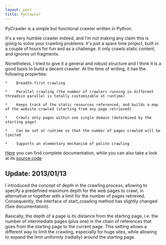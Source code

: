```yaml
---
layout: post
title: PyCrawler
---
```


PyCrawler is a simple but functional crawler written in Python.

It's a very humble crawler indeed, and I'm not making any claim this is going to solve your crawling problems: it's just a spare time project, built in a couple of hours for fun and as a challenge. It only crawls static content, and ignores url fragments.

Nonetheless, I tried to give it a general and robust structure and I think it is a good basis to build a decent crawler.
At the time of writing, it has the following properties:

	*    Breadth-first crawling

	*    Parallel crawling (the number of crawlers running in different threadsin parallel is totally customizable at runtime)

	*    Keeps track of the static resources referenced, and builds a map of the website crawled (starting from any page retrieved)

	*    Crawls only pages within one single domain (determined by the starting page)

	*    Can be set at runtime so that the number of pages crawled will be limited

	*    Supports an elementary mechanism of polite crawling

[Here](http://mlarocca.github.com/PyCrawler/) you can find complete documentation, while you can also take a look at its [source code](http://github.com/mlarocca/PyCrawler/)

## Update: 2013/01/13


I introduced the concept of depth in the crawling process, allowing to specify a predefined maximum depth for the web pages to crawl, in alternative or together with a limit for the number of pages retrieved. Consequently, the interface of start_crawling method has slightly changed (See documentation).

Basically, the depth of a page is its distance from the starting page, i.e. the number of intermediate pages (plus one) in the chain of references that goes from the starting page to the current page. This setting allows a different way to limit the crawling, especially for huge sites, while allowing to expand the limit uniformly (radially) around the starting page.

